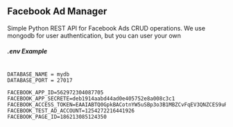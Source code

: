## Facebook Ad Manager
Simple Python REST API for Facebook Ads CRUD operations. We use mongodb for user authentication, but you can user your own


##### .env Example

```APP_PORT=500 DEBUG=True

DATABASE_NAME = mydb
DATABASE_PORT = 27017

FACEBOOK_APP_ID=562972304087705
FACEBOOK_APP_SECRETE=deb1914aabd44ad0e405752e8a008c3c1
FACEBOOK_ACCESS_TOKEN=EAAIABTQ0GpkBACotnYW5uSBp3o3B1MBZCvFqEV3QNZCES9uRkpTyaE4IBMmwAzAZAZBHyvQKoAbphaTQwi1f6ZBuJaENpzGZCw7ZBCTJsek9Ocf6mIQ47CyM6ry1uLb04FytEwXIz2PDcrPeuCcvcKLfLsNa69EU8EOlDPR6Kvreo6hPUpcXbfzqzZASYY0AB51noGkOzALG17OIZCDcbe8Ivn89r1jacqbRoZD
FACEBOOK_TEST_AD_ACCOUNT=1254272216441926
FACEBOOK_PAGE_ID=186213085124350
```